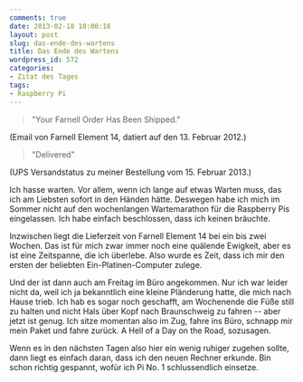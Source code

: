 ```yaml
---
comments: true
date: 2013-02-18 10:00:18
layout: post
slug: das-ende-des-wartens
title: Das Ende des Wartens
wordpress_id: 572
categories:
- Zitat des Tages
tags:
- Raspberry Pi
---
```


> "Your Farnell Order Has Been Shipped."




(Email von Farnell Element 14, datiert auf den 13. Februar 2012.)





> 

> 
> "Delivered"
> 
> 





(UPS Versandstatus zu meiner Bestellung vom 15. Februar 2013.)




<!-- more -->Ich hasse warten. Vor allem, wenn ich lange auf etwas Warten muss, das ich am Liebsten sofort in den Händen hätte. Deswegen habe ich mich im Sommer nicht auf den wochenlangen Wartemarathon für die Raspberry Pis eingelassen. Ich habe einfach beschlossen, dass ich keinen bräuchte.




Inzwischen liegt die Lieferzeit von Farnell Element 14 bei ein bis zwei Wochen. Das ist für mich zwar immer noch eine quälende Ewigkeit, aber es ist eine Zeitspanne, die ich überlebe. Also wurde es Zeit, dass ich mir den ersten der beliebten Ein-Platinen-Computer zulege.




Und der ist dann auch am Freitag im Büro angekommen. Nur ich war leider nicht da, weil ich ja bekanntlich eine kleine Pländerung hatte, die mich nach Hause trieb. Ich hab es sogar noch geschafft, am Wochenende die Füße still zu halten und nicht Hals über Kopf nach Braunschweig zu fahren -- aber jetzt ist genug. Ich sitze momentan also im Zug, fahre ins Büro, schnapp mir mein Paket und fahre zurück. A Hell of a Day on the Road, sozusagen.




Wenn es in den nächsten Tagen also hier ein wenig ruhiger zugehen sollte, dann liegt es einfach daran, dass ich den neuen Rechner erkunde. Bin schon richtig gespannt, wofür ich Pi No. 1 schlussendlich einsetze.
